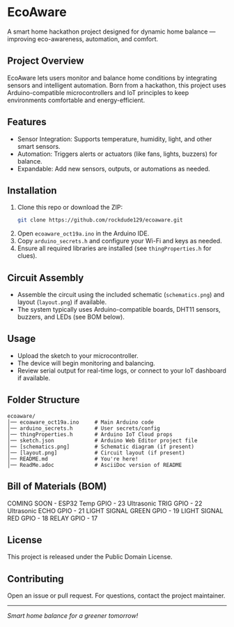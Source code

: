 # EcoAware

A smart home hackathon project designed for dynamic home balance — improving eco-awareness, automation, and comfort.

## Project Overview

EcoAware lets users monitor and balance home conditions by integrating sensors and intelligent automation. Born from a hackathon, this project uses Arduino-compatible microcontrollers and IoT principles to keep environments comfortable and energy-efficient.

## Features

- Sensor Integration: Supports temperature, humidity, light, and other smart sensors.
- Automation: Triggers alerts or actuators (like fans, lights, buzzers) for balance.
- Expandable: Add new sensors, outputs, or automations as needed.

## Installation

1. Clone this repo or download the ZIP:
    ```bash
    git clone https://github.com/rockdude129/ecoaware.git
    ```
2. Open `ecoaware_oct19a.ino` in the Arduino IDE.
3. Copy `arduino_secrets.h` and configure your Wi-Fi and keys as needed.
4. Ensure all required libraries are installed (see `thingProperties.h` for clues).

## Circuit Assembly

- Assemble the circuit using the included schematic (`schematics.png`) and layout (`layout.png`) if available.
- The system typically uses Arduino-compatible boards, DHT11 sensors, buzzers, and LEDs (see BOM below).

## Usage

- Upload the sketch to your microcontroller.
- The device will begin monitoring and balancing.
- Review serial output for real-time logs, or connect to your IoT dashboard if available.

## Folder Structure

```
ecoaware/
│── ecoaware_oct19a.ino     # Main Arduino code
│── arduino_secrets.h       # User secrets/config
│── thingProperties.h       # Arduino IoT Cloud props
│── sketch.json             # Arduino Web Editor project file
│── [schematics.png]        # Schematic diagram (if present)
│── [layout.png]            # Circuit layout (if present)
│── README.md               # You're here!
│── ReadMe.adoc             # AsciiDoc version of README
```

## Bill of Materials (BOM)

COMING SOON - ESP32
Temp GPIO - 23
Ultrasonic TRIG GPIO - 22
Ultrasonic ECHO GPIO - 21
LIGHT SIGNAL GREEN GPIO - 19
LIGHT SIGNAL RED GPIO - 18 RELAY GPIO - 17

## License

This project is released under the Public Domain License.

## Contributing

Open an issue or pull request. For questions, contact the project maintainer.

---

_Smart home balance for a greener tomorrow!_
